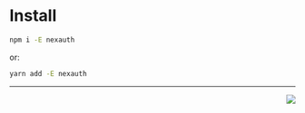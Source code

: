 # Install

```sh
npm i -E nexauth
```

or:

```sh
yarn add -E nexauth
```

---

<div style="display: flex; justify-content: space-between;">
  <span></span>

  <a href="/#/initialize">
    <img src="https://img.shields.io/badge/Next%20step%20:%20Initialize%20»-fff.svg?style=for-the-badge&color=21304d&labelColor=000" />
  </a>
</div>

